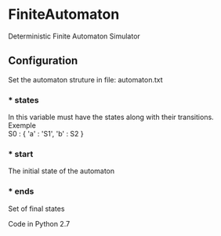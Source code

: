# FiniteAutomaton
Deterministic Finite Automaton Simulator

## Configuration
Set the automaton struture in file: automaton.txt
### * states
In this variable must have the states along with their transitions.<br>
Exemple <br>
S0 : { 'a' : 'S1', 'b' : S2 }

### * start
The initial state of the automaton
 
### * ends
Set of final states

Code in Python 2.7
